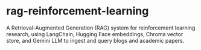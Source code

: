 # rag-reinforcement-learning
A Retrieval-Augmented Generation (RAG) system for reinforcement learning research, using LangChain, Hugging Face embeddings, Chroma vector store, and Gemini LLM to ingest and query blogs and academic papers.

